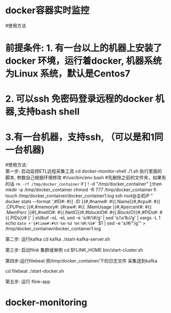 # docker容器实时监控

#使用方法 
# 前提条件: 1. 有一台以上的机器上安装了docker 环境，运行着docker,  机器系统为Linux 系统，默认是Centos7
#          2. 可以ssh 免密码登录远程的docker 机器,支持bash shell
#
#
#          3.有一台机器，支持ssh, （可以是和1同一台机器)


#使用方法:  
第一步: 启动监控ETL远程采集工具
cd docker-monitor-shell
./1.sh
执行里面的脚本, 参数自己根据环境修改
#!/usr/bin/env bash
#先删除之前的文件夹，如果有的话
`rm -rf /tmp/docker_container`
if [ ! -d "/tmp/docker_container" ];then
    mkdir -p /tmp/docker_container
    chmod -R 777 /tmp/docker_container
fi
touch /tmp/docker_container/docker_container1.log
ssh root@主机IP " docker stats  --format ',#ID#: #{{ .ID }}#,#name#: #{{.Name}}#,#cpu#: #{{ .CPUPerc }}#,#memory#: {#raw#: #{{ .MemUsage }}#,#percent#: #{{ .MemPerc }}#},#netIO#: #{{.NetIO}}#,#blockIO#: #{{.BlockIO}}#,#PIDs#: #{{.PIDs}}# }' | stdbuf -oL -eL  sed -e  's/\#/\\\#/g' | sed 's/\x1b//g' |   xargs -L 1 echo `date +'{#time#:#%Y-%m-%d %H:%M:%S#'` $1  | sed -e  's/#/\"/g'" > /tmp/docker_container/docker_container1.log


第二步:
运行kafka
cd kafka
./start-kafka-server.sh

第三步:
启动flink 集群或单例
cd $FLINK_HOME
bin/start-cluster.sh


第四步:运行filebeat    把/tmp/docker_container/下的日志文件 采集送到kafka

cd filebeat
./start-docker.sh

第五步:
运行 flink-app



# docker-monitoring
